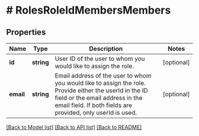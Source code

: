 # # RolesRoleIdMembersMembers

## Properties

Name | Type | Description | Notes
------------ | ------------- | ------------- | -------------
**id** | **string** | User ID of the user to whom you would like to assign the role. | [optional] 
**email** | **string** | Email address of the user to whom you would like to assign the role. Provide either the userId in the ID field or the email address in the email field. If both fields are provided, only userId is used. | [optional] 

[[Back to Model list]](../../README.md#documentation-for-models) [[Back to API list]](../../README.md#documentation-for-api-endpoints) [[Back to README]](../../README.md)


